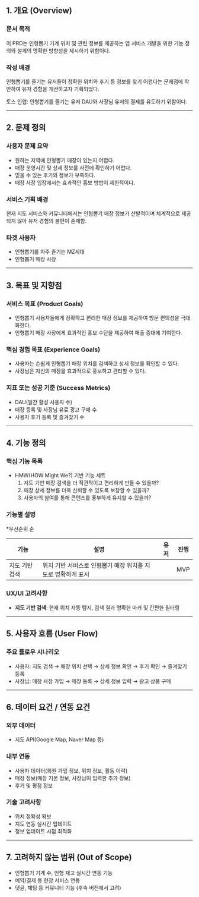 ## 1. 개요 (Overview)

### 문서 목적

이 PRD는 인형뽑기 기계 위치 및 관련 정보를 제공하는 앱 서비스 개발을 위한 기능 정의와 설계의 명확한 방향성을 제시하기 위함이다.

### 작성 배경

인형뽑기를 즐기는 유저들이 정확한 위치와 후기 등 정보를 찾기 어렵다는 문제점에 착안하여 유저 경험을 개선하고자 기획되었다.

토스 인앱: 인형뽑기를 즐기는 유저 DAU와 사장님 유저의 결제를 유도하기 위함이다.

---

## 2. 문제 정의

### 사용자 문제 요약

- 원하는 지역에 인형뽑기 매장이 있는지 어렵다.
- 매장 운영시간 및 상세 정보를 사전에 확인하기 어렵다.
- 믿을 수 있는 후기와 정보가 부족하다.
- 매장 사장 입장에서는 효과적인 홍보 방법이 제한적이다.

### 서비스 기획 배경

현재 지도 서비스와 커뮤니티에서는 인형뽑기 매장 정보가 산발적이며 체계적으로 제공되지 않아 유저 경험의 불편이 존재함.

### 타겟 사용자

- 인형뽑기를 자주 즐기는 MZ세대
- 인형뽑기 매장 사장

---

## 3. 목표 및 지향점

### 서비스 목표 (Product Goals)

- 인형뽑기 사용자들에게 정확하고 편리한 매장 정보를 제공하여 방문 편의성을 극대화한다.
- 인형뽑기 매장 사장에게 효과적인 홍보 수단을 제공하여 매출 증대에 기여한다.

### 핵심 경험 목표 (Experience Goals)

- 사용자는 손쉽게 인형뽑기 매장 위치를 검색하고 상세 정보를 확인할 수 있다.
- 사장님은 자신의 매장을 효과적으로 홍보하고 관리할 수 있다.

### 지표 또는 성공 기준 (Success Metrics)

- DAU(일간 활성 사용자 수)
- 매장 등록 및 사장님 유료 광고 구매 수
- 사용자 후기 등록 및 즐겨찾기 수

---

## 4. 기능 정의

### 핵심 기능 목록

- HMW(HOW Might We?) 기반 기능 세트
  1. 지도 기반 매장 검색을 더 직관적이고 편리하게 만들 수 있을까?
  2. 매장 상세 정보를 더욱 신뢰할 수 있도록 보장할 수 있을까?
  3. 사용자의 참여를 통해 콘텐츠를 풍부하게 유지할 수 있을까?

### 기능별 설명

\*우선순위 순

| 기능           | 설명                                                         | 유저 | 진행 |
| -------------- | ------------------------------------------------------------ | ---- | ---- |
| 지도 기반 검색 | 위치 기반 서비스로 인형뽑기 매장 위치를 지도로 명확하게 표시 |      | MVP  |

### UX/UI 고려사항

- **지도 기반 검색**: 현재 위치 자동 탐지, 검색 결과 명확한 마커 및 간편한 필터링

---

## 5. 사용자 흐름 (User Flow)

### 주요 플로우 시나리오

- 사용자: 지도 검색 → 매장 위치 선택 → 상세 정보 확인 → 후기 확인 → 즐겨찾기 등록
- 사장님: 매장 사장 가입 → 매장 등록 → 상세 정보 입력 → 광고 상품 구매

---

## 6. 데이터 요건 / 연동 요건

### 외부 데이터

- 지도 API(Google Map, Naver Map 등)

### 내부 연동

- 사용자 데이터(회원 가입 정보, 위치 정보, 활동 이력)
- 매장 정보(매장 기본 정보, 사장님이 입력한 추가 정보)
- 후기 및 평점 정보

### 기술 고려사항

- 위치 정확성 확보
- 지도 연동 실시간 업데이트
- 정보 업데이트 시점 최적화

---

## 7. 고려하지 않는 범위 (Out of Scope)

- 인형뽑기 기계 수, 인형 재고 실시간 연동 기능
- 예약/결제 등 현장 서비스 연동
- 댓글, 채팅 등 커뮤니티 기능 (후속 버전에서 고려)

